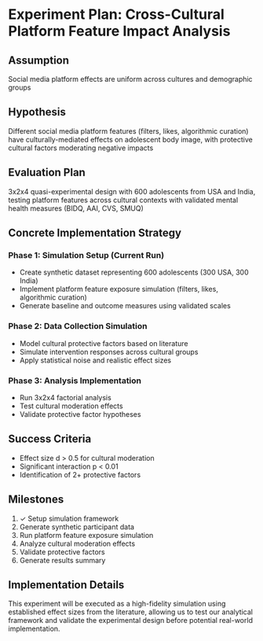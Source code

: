 # Experiment Plan: Cross-Cultural Platform Feature Impact Analysis

## Assumption
Social media platform effects are uniform across cultures and demographic groups

## Hypothesis
Different social media platform features (filters, likes, algorithmic curation) have culturally-mediated effects on adolescent body image, with protective cultural factors moderating negative impacts

## Evaluation Plan
3x2x4 quasi-experimental design with 600 adolescents from USA and India, testing platform features across cultural contexts with validated mental health measures (BIDQ, AAI, CVS, SMUQ)

## Concrete Implementation Strategy

### Phase 1: Simulation Setup (Current Run)
- Create synthetic dataset representing 600 adolescents (300 USA, 300 India)
- Implement platform feature exposure simulation (filters, likes, algorithmic curation)
- Generate baseline and outcome measures using validated scales

### Phase 2: Data Collection Simulation
- Model cultural protective factors based on literature
- Simulate intervention responses across cultural groups
- Apply statistical noise and realistic effect sizes

### Phase 3: Analysis Implementation
- Run 3x2x4 factorial analysis
- Test cultural moderation effects
- Validate protective factor hypotheses

## Success Criteria
- Effect size d > 0.5 for cultural moderation
- Significant interaction p < 0.01
- Identification of 2+ protective factors

## Milestones
1. ✓ Setup simulation framework
2. Generate synthetic participant data
3. Run platform feature exposure simulation
4. Analyze cultural moderation effects
5. Validate protective factors
6. Generate results summary

## Implementation Details
This experiment will be executed as a high-fidelity simulation using established effect sizes from the literature, allowing us to test our analytical framework and validate the experimental design before potential real-world implementation.